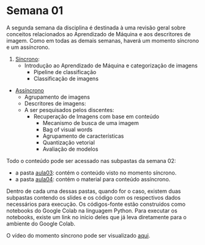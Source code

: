 # Semana 01

A segunda semana da disciplina é destinada à uma revisão geral sobre conceitos relacionados ao Aprendizado de Máquina e aos descritores de imagem. Como em todas as demais semanas, haverá um momento síncrono e um assíncrono.
1. [Síncrono](aula03/):
	- Introdução ao Aprendizado de Máquina e categorização de imagens
		- Pipeline de classificação
		- Classificação de imagens

- [Assíncrono](aula04/)
	- Agrupamento de imagens
	- Descritores de imagens:
	- A ser pesquisados pelos discentes:
		- Recuperação de Imagens com base em conteúdo
			- Mecanismo de busca de uma imagem
			- Bag of visual words
			- Agrupamento de características
			- Quantização vetorial
			- Avaliação de modelos 

Todo o conteúdo pode ser acessado nas subpastas da semana 02:
- a pasta [aula03](aula03/): contém o conteúdo visto no momento síncrono.
- a pasta [aula04](aula04/): contém o material para conteúdo assíncrono.

Dentro de cada uma dessas pastas, quando for o caso, existem duas subpastas contendo os slides e os código com os respectivos dados necessários para execução. Os códigos-fonte estão construídos como notebooks do Google Colab na linguagem Python. Para executar os notebooks, existe um link no início deles que já leva diretamente para o ambiente do Google Colab.

O vídeo do momento síncrono pode ser visualizado [aqui](https://youtu.be/i2AWLssyqoU).
